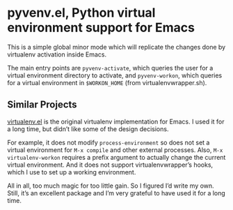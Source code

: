 # pyvenv.el, Python virtual environment support for Emacs

This is a simple global minor mode which will replicate the changes
done by virtualenv activation inside Emacs.

The main entry points are `pyvenv-activate`, which queries the user
for a virtual environment directory to activate, and `pyvenv-workon`,
which queries for a virtual environment in `$WORKON_HOME` (from
virtualenvwrapper.sh).

## Similar Projects

[virtualenv.el](https://github.com/aculich/virtualenv.el) is the
original virtualenv implementation for Emacs. I used it for a long
time, but didn’t like some of the design decisions.

For example, it does not modify `process-environment` so does not set
a virtual environment for `M-x compile` and other external processes.
Also, `M-x virtualenv-workon` requires a prefix argument to actually
change the current virtual environment. And it does not support
virtualenvwrapper’s hooks, which I use to set up a working
environment.

All in all, too much magic for too little gain. So I figured I’d write
my own. Still, it’s an excellent package and I’m very grateful to have
used it for a long time.

